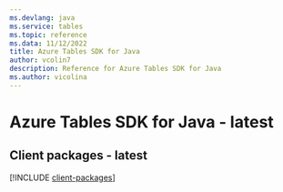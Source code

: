 ```yaml
---
ms.devlang: java
ms.service: tables
ms.topic: reference
ms.data: 11/12/2022
title: Azure Tables SDK for Java
author: vcolin7
description: Reference for Azure Tables SDK for Java
ms.author: vicolina
---
```

# Azure Tables SDK for Java - latest

## Client packages - latest
[!INCLUDE [client-packages](tables-client-index.md)]